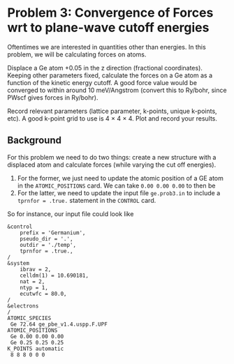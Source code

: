 # Problem 3: Convergence of Forces wrt to plane-wave cutoff energies

Oftentimes we are interested in quantities other than energies. In this problem, we will be calculating forces on atoms. 

Displace a Ge atom +0.05 in the z direction (fractional coordinates). Keeping other parameters fixed, calculate the forces on a Ge atom as a function of the kinetic energy cutoff. A good force value would be converged to within around 10 meV/Angstrom (convert this to Ry/bohr, since PWscf gives forces in Ry/bohr). 

Record relevant parameters (lattice parameter, k-points, unique k-points, etc). A good k-point grid to use is 4 × 4 × 4. Plot and record your results.

## Background 
For this problem we need to do two things: create a new structure with a displaced atom and calculate forces (while varying the cut off energies). 
1. For the former, we just need to update the atomic position of a GE atom in the `ATOMIC_POSITIONS` card. We can take `0.00 0.00 0.00` to then be
2. For the latter, we need to update the input file `ge.prob3.in` to include a `tprnfor = .true.` statement in the `CONTROL` card. 

So for instance, our input file could look like 
```
&control
    prefix = 'Germanium',
    pseudo_dir = '.',
    outdir = './temp',
    tprnfor = .true.,
/
&system
    ibrav = 2,
    celldm(1) = 10.690181,
    nat = 2,
    ntyp = 1,
    ecutwfc = 80.0,
/
&electrons
/
ATOMIC_SPECIES
 Ge 72.64 ge_pbe_v1.4.uspp.F.UPF
ATOMIC_POSITIONS
 Ge 0.00 0.00 0.00
 Ge 0.25 0.25 0.25
K_POINTS automatic
 8 8 8 0 0 0

```

